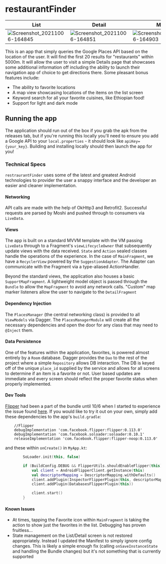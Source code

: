 # restaurantFinder

|List|Detail|Map|
|---|---|---|
|![Screenshot_20211006-164845](https://user-images.githubusercontent.com/10715645/136288530-c5df123d-0f00-410a-92a4-9b1df38aa87a.png)|![Screenshot_20211006-164851](https://user-images.githubusercontent.com/10715645/136288525-e45584f3-0030-4643-b78d-8a0fe7f7dd52.png)|![Screenshot_20211006-164903](https://user-images.githubusercontent.com/10715645/136288518-965ebbc6-abca-45c7-9714-755d1886fbe4.png)|

This is an app that simply queries the Google Places API based on the location of the user. It will find the first 20 results for "restaurants" within 5000m. It will allow the user to visit a simple Details page that showcases some additional information off including the ability to launch their navigation app of choice to get directions there. Some pleasant bonus features include:
* The ability to favorite locations
* A map view showcasing locations of the items on the list screen
* Keyword search for all your favorite cuisines, like Ethiopian food!
* Support for light and dark mode

## Running the app
The application should run out of the box if you grab the apk from the releases tab, but if you're running this locally you'll need to ensure you add a Google API to your `local.properties` - it should look like `apiKey={your_key}`. Building and installing locally should then launch the app for you!

### Technical Specs
`restraurantFinder` uses some of the latest and greatest Android technologies to provider the user a snappy interface and the developer an easier and cleaner implementation.

#### Networking
API calls are made with the help of OkHttp3 and Retrofit2. Successful requests are parsed by Moshi and pushed through to consumers via `LiveData`.

#### Views
The app is built on a standard MVVM template with the VM passing `LiveData` through to a Fragment's `viewLifecycleOwner` that subsequently update views with the data received. `State` and `Action` sealed classes handle the operations of the experience. In the case of `MainFragment`, we have a `RecyclerView` powered by the `SuggestionAdapter`. The Adapter can communicate with the Fragment via a type-aliased ActionHandler.

Beyond the standard views, the application also houses a basic `SupportMapFragment`. A lightweight model object is passed through the `Bundle` to allow the `MapFragment` to avoid any network calls. "Custom" map marker listeners allow the user to navigate to the `DetailFragment`

#### Dependency Injection
The `PlacesManager` (the central networking class) is provided to all `ViewModels` via Dagger. The `PlacesManagerModule` will create all the necessary dependencies and open the door for any class that may need to `@Inject` them.

#### Data Persistence
One of the features within the application, favorites, is powered almost entirely by a `Room` database. Dagger provides the `Dao` to the rest of the project where a simple `Repository` allows DB interaction. The DB is keyed off of the unique `place_id` supplied by the service and allows for all screens to determine if an item is a favorite or not. User based updates are immediate and every screen should reflect the proper favorite status when properly implemented.

#### Dev Tools
[Flipper](https://github.com/facebook/flipper) had been a part of the bundle until 10/6 when I started to experience the issue found [here](https://github.com/facebook/flipper/issues/2213). If you would like to try it out on your own, simply add these dependencies to the app's `build.gradle`:
```
    //Flipper
    debugImplementation 'com.facebook.flipper:flipper:0.113.0'
    debugImplementation 'com.facebook.soloader:soloader:0.10.1'
    releaseImplementation 'com.facebook.flipper:flipper-noop:0.113.0'
```

and these within `onCreate()` in `MyApp.kt`: 
```kotlin
        SoLoader.init(this, false)

        if (BuildConfig.DEBUG && FlipperUtils.shouldEnableFlipper(this)) {
            val client = AndroidFlipperClient.getInstance(this)
            val descriptorMapping = DescriptorMapping.withDefaults()
            client.addPlugin(InspectorFlipperPlugin(this, descriptorMapping))
            client.addPlugin(DatabasesFlipperPlugin(this))

            client.start()
        }
```

#### Known Issues
* At times, tapping the Favorite icon within `MainFragment` is taking the action to show just the favorites in the list. Debugging has proven fruitless...
* State management on the List/Detail screen is not restored appropriately. Instead I updated the Manifest to simply ignore config changes. This is likely a simple enough fix (calling `onSaveInstanceState` and handling the Bundle changes) but it's not something that is currently supported
